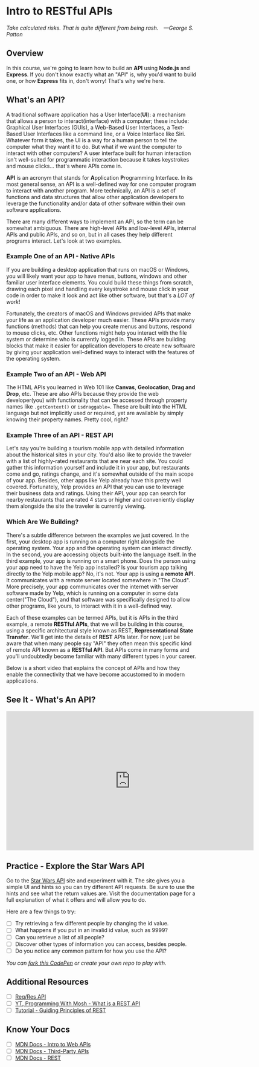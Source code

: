 # Intro to RESTful APIs

*Take calculated risks. That is quite different from being rash. —George S. Patton*

## Overview

In this course, we're going to learn how to build an **API** using **Node.js** and **Express**. If you don't know exactly what an "API" is, why you'd want to build one, or how **Express** fits in, don't worry! That's why we're here.

## What's an API?

A traditional software application has a User Interface(**UI**): a mechanism that allows a person to interact(interface) with a computer; these include: Graphical User Interfaces (GUIs), a Web-Based User Interfaces, a Text-Based User Interfaces like a command line, or a Voice Interface like Siri. Whatever form it takes, the UI is a way for a human person to tell the computer what they want it to do. But what if we want the computer to interact with other computers? A user interface built for human interaction isn't well-suited for programmatic interaction because it takes keystrokes and mouse clicks... that's where APIs come in.

**API** is an acronym that stands for **A**pplication **P**rogramming **I**nterface. In its most general sense, an API is a well-defined way for one computer program to interact with another program. More technically, an API is a set of functions and data structures that allow other application developers to leverage the functionality and/or data of other software within their own software applications.

There are many different ways to implement an API, so the term can be somewhat ambiguous. There are high-level APIs and low-level APIs, internal APIs and public APIs, and so on, but in all cases they help different programs interact. Let's look at two examples.

### Example One of an API - Native APIs

If you are building a desktop application that runs on macOS or Windows, you will likely want your app to have menus, buttons, windows and other familiar user interface elements. You could build these things from scratch, drawing each pixel and handling every keystroke and mouse click in your code in order to make it look and act like other software, but that's a *LOT of work*!

Fortunately, the creators of macOS and Windows provided APIs that make your life as an application developer much easier. These APIs provide many functions (methods) that can help you create menus and buttons, respond to mouse clicks, etc. Other functions might help you interact with the file system or determine who is currently logged in. These APIs are building blocks that make it easier for application developers to create new software by giving your application well-defined ways to interact with the features of the operating system.

### Example Two of an API - Web API

The HTML APIs you learned in Web 101 like **Canvas**, **Geolocation**, **Drag and Drop**, etc. These are also APIs because they provide the web developer(you) with functionality that can be accessed through property names like `.getContext()` or `isdraggable=`. These are built into the HTML language but not implicitly used or required, yet are available by simply knowing their property names. Pretty cool, right?

### Example Three of an API - REST API

Let's say you're building a tourism mobile app with detailed information about the historical sites in your city. You'd also like to provide the traveler with a list of highly-rated restaurants that are near each site. You could gather this information yourself and include it in your app, but restaurants come and go, ratings change, and it's somewhat outside of the main scope of your app. Besides, other apps like Yelp already have this pretty well covered. Fortunately, Yelp provides an API that you can use to leverage their business data and ratings. Using their API, your app can search for nearby restaurants that are rated 4 stars or higher and conveniently display them alongside the site the traveler is currently viewing.

### Which Are We Building?

There's a subtle difference between the examples we just covered. In the first, your desktop app is running on a computer right alongside the operating system. Your app and the operating system can interact directly. In the second, you are accessing objects built-into the language itself. In the third example, your app is running on a smart phone. Does the person using your app need to have the Yelp app installed? Is your tourism app talking directly to the Yelp mobile app? No, it's not. Your app is using a **remote API**. It communicates with a remote server located somewhere in "The Cloud". More precisely, your app communicates over the internet with server software made by Yelp, which is running on a computer in some data center("The Cloud"), and that software was specifically designed to allow other programs, like yours, to interact with it in a well-defined way.

Each of these examples can be termed APIs, but it is APIs in the third example, a remote **RESTful APIs**, that we will be building in this course, using a specific architectural style known as REST, **Representational State Transfer**. We'll get into the details of **REST** APIs later. For now, just be aware that when many people say "API" they often mean this specific kind of remote API known as a **RESTful API**. But APIs come in many forms and you'll undoubtedly become familiar with many different types in your career.

Below is a short video that explains the concept of APIs and how they enable the connectivity that we have become accustomed to in modern applications.

## See It - What's An API?

<!-- !Video Content: MuleSoft Videos - What is an API? -->
<iframe width="655" height="368" src="https://www.youtube.com/embed/s7wmiS2mSXY" title="YouTube video player" frameborder="0" allow="accelerometer; autoplay; clipboard-write; encrypted-media; gyroscope; picture-in-picture" allowfullscreen></iframe>

## Practice - Explore the Star Wars API

Go to the [Star Wars API](https://swapi.dev/) site and experiment with it. The site gives you a simple UI and hints so you can try different API requests. Be sure to use the hints and see what the return values are. Visit the documentation page for a full explanation of what it offers and will allow you to do.

Here are a few things to try:

- [ ] Try retrieving a few different people by changing the id value.
- [ ] What happens if you put in an invalid id value, such as 9999?
- [ ] Can you retrieve a list of all people?
- [ ] Discover other types of information you can access, besides people.
- [ ] Do you notice any common pattern for how you use the API?

*You can [fork this CodePen](https://codepen.io/austincoding/pen/RzNaOw) or create your own repo to play with.*

## Additional Resources

- [ ] [Req/Res API](https://reqres.in/)
- [ ] [YT, Programming With Mosh - What is a REST API](https://www.youtube.com/watch?v=SLwpqD8n3d0)
- [ ] [Tutorial - Guiding Principles of REST](https://restfulapi.net/)

## Know Your Docs

- [ ] [MDN Docs - Intro to Web APIs](https://developer.mozilla.org/en-US/docs/Learn/JavaScript/Client-side_web_APIs/Introduction)
- [ ] [MDN Docs - Third-Party APIs](https://developer.mozilla.org/en-US/docs/Learn/JavaScript/Client-side_web_APIs/Third_party_APIs)
- [ ] [MDN Docs - REST](https://developer.mozilla.org/en-US/docs/Glossary/REST)
